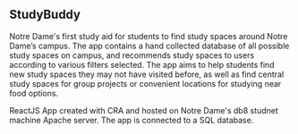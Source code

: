 ## StudyBuddy

Notre Dame's first study aid for students to find study spaces around Notre Dame’s campus.  The app contains a hand collected database of all possible study spaces on campus, and recommends study spaces to users according to various filters selected.  The app aims to help students find new study spaces they may not have visited before, as well as find central study spaces for group projects or convenient locations for studying near food options.

ReactJS App created with CRA and hosted on Notre Dame's db8 studnet machine Apache server. The app is connected to a SQL database.
